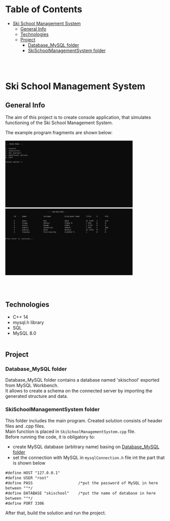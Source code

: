 # Table of Contents

- [Ski School Management System](#ski-school-management-system)
    - [General Info](#general-info)
    - [Technologies](#technologies)
    - [Project](#project)
        - [Database_MySQL folder](#database_mysql-folder) 
        - [SkiSchoolManagementSystem folder](#skischoolmanagementsystem-folder)

<br><br>

# Ski School Management System

## General Info
The aim of this project is to create console application, that simulates functioning of the Ski School Management System.

The example program fragments are shown below: <br> <br>
<img src=".\SkiSchoolManagementSystem\Graphics\mainMenu.png" width=400/>
<img src=".\SkiSchoolManagementSystem\Graphics\dispInstructors.png" width=400/>

<br><br>

## Technologies
- C++ 14
- mysql.h library
- SQL 
- MySQL 8.0
<br><br>

## Project
### Database_MySQL folder
Database_MySQL folder contains a database named 'skischool' exported from MySQL Workbench. <br>
It allows to create a schema on the connected server by importing the generated structure and data. <br>

### SkiSchoolManagementSystem folder
This folder includes the main program.
Created solution consists of header files and .cpp files. <br>
Main function is placed in `SkiSchoolManagementSystem.cpp` file. <br>
Before running the code, it is obligatory to: <br>
* create MySQL database (arbitrary name) basing on [Database_MySQL folder](#database_mysql-folder)
* set the connection with MySQL in `mysqlConnection.h` file int the part that is shown below

```
#define HOST "127.0.0.1"
#define USER "root"
#define PASS                    /*put the password of MySQL in here between ""*/
#define DATABASE "skischool"	/*put the name of database in here between ""*/
#define PORT 3306
```

After that, build the solution and run the project.